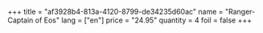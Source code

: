 +++
title = "af3928b4-813a-4120-8799-de34235d60ac"
name = "Ranger-Captain of Eos"
lang = ["en"]
price = "24.95"
quantity = 4
foil = false
+++
